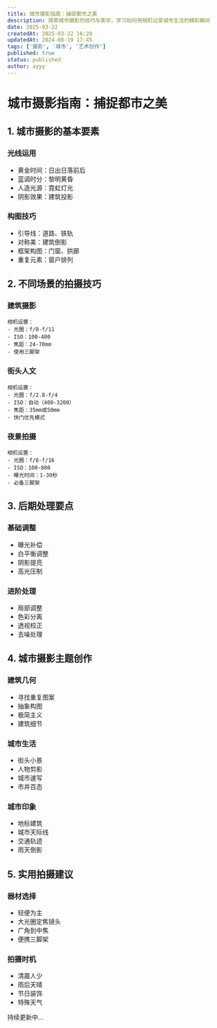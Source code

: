 ```yaml
---
title: 城市摄影指南：捕捉都市之美
description: 探索城市摄影的技巧与美学，学习如何用相机记录城市生活的精彩瞬间
date: 2025-03-22
createdAt: 2025-03-22 16:20
updatedAt: 2024-08-19 17:45
tags: ['摄影', '城市', '艺术创作']
published: true
status: published
author: ayyy
---
```


# 城市摄影指南：捕捉都市之美

## 1. 城市摄影的基本要素

### 光线运用
- 黄金时间：日出日落前后
- 蓝调时分：黎明黄昏
- 人造光源：霓虹灯光
- 阴影效果：建筑投影

### 构图技巧
- 引导线：道路、铁轨
- 对称美：建筑倒影
- 框架构图：门窗、拱廊
- 重复元素：窗户排列

## 2. 不同场景的拍摄技巧

### 建筑摄影
```
相机设置：
- 光圈：f/8-f/11
- ISO：100-400
- 焦距：24-70mm
- 使用三脚架
```

### 街头人文
```
相机设置：
- 光圈：f/2.8-f/4
- ISO：自动（400-3200）
- 焦距：35mm或50mm
- 快门优先模式
```

### 夜景拍摄
```
相机设置：
- 光圈：f/8-f/16
- ISO：100-800
- 曝光时间：1-30秒
- 必备三脚架
```

## 3. 后期处理要点

### 基础调整
- 曝光补偿
- 白平衡调整
- 阴影提亮
- 高光压制

### 进阶处理
- 局部调整
- 色彩分离
- 透视校正
- 去噪处理

## 4. 城市摄影主题创作

### 建筑几何
- 寻找重复图案
- 抽象构图
- 极简主义
- 建筑细节

### 城市生活
- 街头小景
- 人物剪影
- 城市速写
- 市井百态

### 城市印象
- 地标建筑
- 城市天际线
- 交通轨迹
- 雨天倒影

## 5. 实用拍摄建议

### 器材选择
- 轻便为主
- 大光圈定焦镜头
- 广角到中焦
- 便携三脚架

### 拍摄时机
- 清晨人少
- 雨后天晴
- 节日装饰
- 特殊天气

持续更新中... 